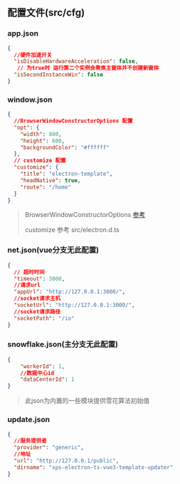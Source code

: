 ## 配置文件(src/cfg)

### app.json 

```json
{
  //硬件加速开关  
  "isDisableHardwareAcceleration": false,
   // 为true时 运行第二个实例会聚焦主窗体并不创建新窗体
  "isSecondInstanceWin": false
}
```



### window.json

```json
{
  //BrowserWindowConstructorOptions 配置
  "opt": {
    "width": 800,
    "height": 600,
    "backgroundColor": "#ffffff"
  },
  // customize 配置
  "customize": {
    "title": "electron-template",
    "headNative": true,
    "route": "/home"
  }
}
```

> BrowserWindowConstructorOptions [参考](https://www.electronjs.org/zh/docs/latest/api/browser-window#new-browserwindowoptions)
>
> customize 参考 src/electron.d.ts



### net.json(vue分支无此配置)

```json
{
  // 超时时间
  "timeout": 3000,
  //请求url
  "appUrl": "http://127.0.0.1:3000/",
  //socket请求主机 
  "socketUrl": "http://127.0.0.1:3000/",
  //socket请求路径  
  "socketPath": "/io"
}
```



### snowflake.json(主分支无此配置)

```json
{
    "workerId": 1,
    //数据中心id
    "dataCenterId": 1
}
```

> 此json为内置的一些模块提供雪花算法初始值



### update.json

```json
{
  //服务提供者
  "provider": "generic",
  //地址
  "url": "http://127.0.0.1/public",
  "dirname": "xps-electron-ts-vue3-template-updater"
}
```
